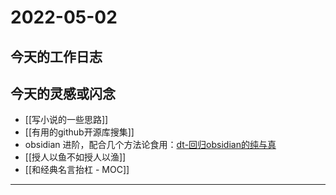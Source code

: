 # 2022-05-02

## 今天的工作日志

## 今天的灵感或闪念

- [[写小说的一些思路]]
- [[有用的github开源库搜集]]
- obsidian 进阶，配合几个方法论食用：[dt-回归obsidian的纯与真](x-devonthink-item://D80E37D3-9160-41B9-9427-90F7127E9BF1)
- [[授人以鱼不如授人以渔]]
- [[和经典名言抬杠 - MOC]]
---